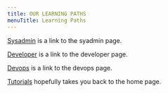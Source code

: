 ```yaml
---
title: OUR LEARNING PATHS
menuTitle: Learning Paths
---
```


[Sysadmin](../sysadmin) is a link to the syadmin page.

[Developer](../developer) is a link to the developer page.

[Devops](../devops) is a link to the devops page.

[Tutorials](/) hopefully takes you back to the home page.
